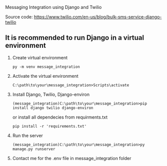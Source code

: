 Messaging Integration using Django and Twilio

Source code: https://www.twilio.com/en-us/blog/bulk-sms-service-django-twilio

## It is recommended to run Django in a virtual environment

1. Create virtual environment
    ```
    py -m venv message_integration
    ```
 
2. Activate the virtual environment

    ```
    C:\path\to\your\message_integration>Scripts\activate
    ```

3. Install Django, Twilio, Django-environ

    ```
    (message_integration)C:\path\to\your\message_integration>pip install django twilio django-environ
    ```

    or install all dependecies from requirments.txt

    ```
    pip install -r 'requirements.txt'
    ```

4. Run the server
    ```
    (message_integration)C:\path\to\your\message_integration>py manage.py runserver
    ```

5. Contact me for the .env file in message_integration folder